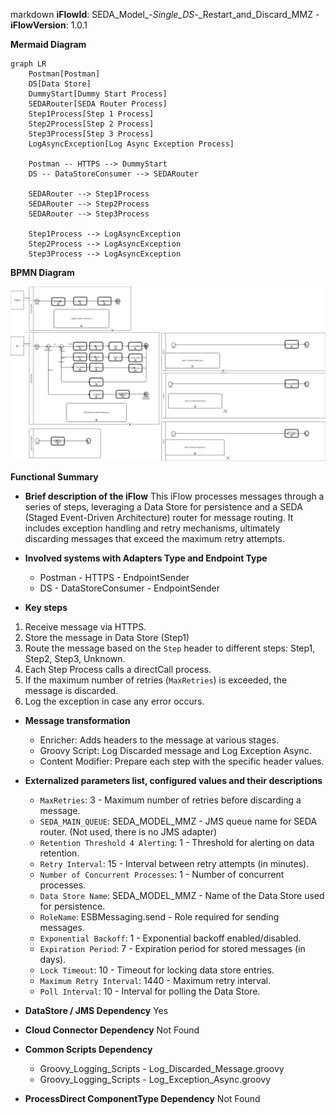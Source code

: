 markdown
**iFlowId**: SEDA_Model_-_Single_DS_-_Restart_and_Discard_MMZ - **iFlowVersion**: 1.0.1

**Mermaid Diagram**
```mermaid
graph LR
    Postman[Postman]
    DS[Data Store]
    DummyStart[Dummy Start Process]
    SEDARouter[SEDA Router Process]
    Step1Process[Step 1 Process]
    Step2Process[Step 2 Process]
    Step3Process[Step 3 Process]
    LogAsyncException[Log Async Exception Process]

    Postman -- HTTPS --> DummyStart
    DS -- DataStoreConsumer --> SEDARouter

    SEDARouter --> Step1Process
    SEDARouter --> Step2Process
    SEDARouter --> Step3Process

    Step1Process --> LogAsyncException
    Step2Process --> LogAsyncException
    Step3Process --> LogAsyncException
```
**BPMN Diagram**

![BPMN Diagram](./SEDA_Model_-_Single_DS_-_Restart_and_Discard_MMZ-1.0.1.png "BPMN Diagram")

**Functional Summary**
- **Brief description of the iFlow**
This iFlow processes messages through a series of steps, leveraging a Data Store for persistence and a SEDA (Staged Event-Driven Architecture) router for message routing. It includes exception handling and retry mechanisms, ultimately discarding messages that exceed the maximum retry attempts.

- **Involved systems with Adapters Type and Endpoint Type**
    - Postman - HTTPS - EndpointSender
    - DS - DataStoreConsumer - EndpointSender

- **Key steps**
 1.  Receive message via HTTPS.
 2.  Store the message in Data Store (Step1)
 3.  Route the message based on the `Step` header to different steps: Step1, Step2, Step3, Unknown.
 4.  Each Step Process calls a directCall process.
 5.  If the maximum number of retries (`MaxRetries`) is exceeded, the message is discarded.
 6.  Log the exception in case any error occurs.

- **Message transformation**
    - Enricher: Adds headers to the message at various stages.
    - Groovy Script: Log Discarded message and Log Exception Async.
    - Content Modifier: Prepare each step with the specific header values.

- **Externalized parameters list, configured values and their descriptions**
    - `MaxRetries`: 3 - Maximum number of retries before discarding a message.
    - `SEDA_MAIN_QUEUE`: SEDA_MODEL_MMZ - JMS queue name for SEDA router. (Not used, there is no JMS adapter)
    - `Retention Threshold 4 Alerting`: 1 - Threshold for alerting on data retention.
    - `Retry Interval`: 15 - Interval between retry attempts (in minutes).
    - `Number of Concurrent Processes`: 1 - Number of concurrent processes.
    - `Data Store Name`: SEDA_MODEL_MMZ - Name of the Data Store used for persistence.
    - `RoleName`: ESBMessaging.send - Role required for sending messages.
    - `Exponential Backoff`: 1 - Exponential backoff enabled/disabled.
    - `Expiration Period`: 7 - Expiration period for stored messages (in days).
    - `Lock Timeout`: 10 - Timeout for locking data store entries.
    - `Maximum Retry Interval`: 1440 - Maximum retry interval.
    - `Poll Interval`: 10 - Interval for polling the Data Store.

- **DataStore / JMS Dependency**
Yes

- **Cloud Connector Dependency**
Not Found

- **Common Scripts Dependency**
    - Groovy_Logging_Scripts - Log_Discarded_Message.groovy
    - Groovy_Logging_Scripts - Log_Exception_Async.groovy

- **ProcessDirect ComponentType Dependency**
Not Found